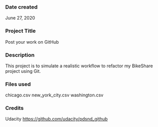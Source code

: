 ### Date created
June 27, 2020

### Project Title
Post your work on GitHub

### Description
This project is to simulate a realistic workflow to refactor my BikeShare project using Git.

### Files used
chicago.csv
new_york_city.csv
washington.csv

### Credits
Udacity
https://github.com/udacity/pdsnd_github
